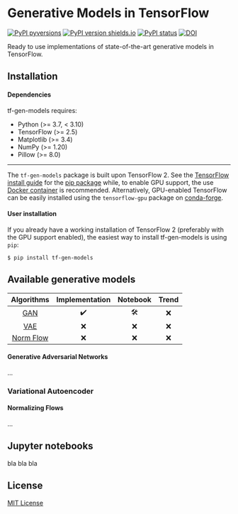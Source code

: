 # Generative Models in TensorFlow

[![PyPI pyversions](https://img.shields.io/pypi/pyversions/tf-gen-models.svg)](https://pypi.python.org/pypi/tf-gen-models/)
[![PyPI version shields.io](https://img.shields.io/pypi/v/tf-gen-models.svg)](https://pypi.python.org/pypi/tf-gen-models/)
[![PyPI status](https://img.shields.io/pypi/status/tf-gen-models.svg)](https://pypi.python.org/pypi/tf-gen-models/)
[![DOI](https://zenodo.org/badge/451160183.svg)](https://zenodo.org/badge/latestdoi/451160183)

Ready to use implementations of state-of-the-art generative models in TensorFlow.

## Installation

#### Dependencies

tf-gen-models requires:

* Python (>= 3.7, < 3.10)
* TensorFlow (>= 2.5)
* Matplotlib (>= 3.4)
* NumPy (>= 1.20)
* Pillow (>= 8.0)

- - -

The `tf-gen-models` package is built upon TensorFlow 2. See the [TensorFlow install guide](https://www.tensorflow.org/install) for the [pip package](https://www.tensorflow.org/install/pip) while, to enable GPU support, the use [Docker container](https://www.tensorflow.org/install/docker) is recommended. Alternatively, GPU-enabled TensorFlow can be easily installed using the `tensorflow-gpu` package on [conda-forge](https://conda-forge.org/blog/posts/2021-11-03-tensorflow-gpu/).

#### User installation

If you already have a working installation of TensorFlow 2 (preferably with the GPU support enabled), the easiest way to install tf-gen-models is using `pip`:

```shell
$ pip install tf-gen-models
```

## Available generative models

|                     Algorithms                    |   Implementation   |       Notebook      |  Trend  |
|                    :----------:                   |  :--------------:  |      :--------:     | :-----: |
| <a href="#Generative Aversarial Networks">GAN</a> | :heavy_check_mark: | :hammer_and_wrench: |   :x:   |
| <a href="#Variational Autoencoder">VAE</a>        |        :x:         |         :x:         |   :x:   |
| <a href="#Normalizing Flows">Norm Flow</a>        |        :x:         |         :x:         |   :x:   |

#### Generative Adversarial Networks

...

### Variational Autoencoder

#### Normalizing Flows

...

## Jupyter notebooks

bla bla bla

## License

[MIT License](LICENSE)
